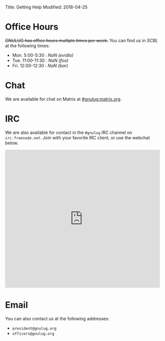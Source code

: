 Title: Getting Help
Modified: 2018-04-25

# Office Hours
  ~~GNULUG has office hours multiple times per week.~~ You can find us in *SCBL* at the following times:
  
  - Mon. 5:00-5:30 : *NaN (evidlo)*
  - Tue. 11:00-11:30 : *NaN (foo)*
  - Fri. 12:00-12:30 : *NaN (bar)*
  
# Chat

  We are available for chat on Matrix at [#gnulug:matrix.org](https://matrix.to/#/#gnulug:matrix.org).

# IRC

  We are also available for contact in the `#gnulug` IRC channel on `irc.freenode.net`.  Join with your favorite IRC client, or use the webchat below.
  
<iframe src="https://kiwiirc.com/client/irc.freenode.net/?nick=Webchat|?&theme=mini#purduelug" style="border:0; width:100%; height:450px;"></iframe>

# Email

  You can also contact us at the following addresses:

  - `president@gnulug.org`
  - `officers@gnulug.org`
